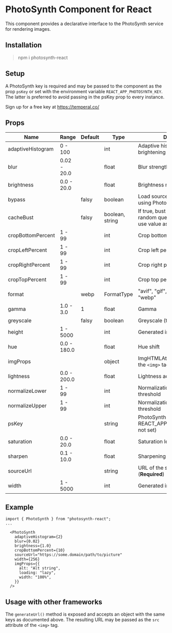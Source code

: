 # PhotoSynth Component for React

This component provides a declarative interface to the PhotoSynth service for rendering images.

## Installation

> npm i photosynth-react

## Setup

A PhotoSynth key is required and may be passed to the component as the prop `psKey` or set with the environment variable `REACT_APP_PHOTOSYNTH_KEY`. The latter is preferred to avoid passing in the psKey prop to every instance.

Sign up for a free key at https://temperal.co/

## Props

| Name     | Range   | Default | Type  | Description
| -------- | ------- | ------- | ----- | ---------- |
| adaptiveHistogram  | 0 - 100 |    | int | Adaptive histogram level of brightening
| blur  | 0.02 - 20.0 |       | float | Blur strength
| brightness  | 0.0 - 20.0 |       | float | Brightness multiplier
| bypass  |  | falsy | boolean | Load sourceUrl directly without using PhotoSynth
| cacheBust |  | falsy | boolean, string | If true, bust the cache with random query param. If string, use value as the param value.
| cropBottomPercent  | 1 - 99 |       | int | Crop bottom percentage
| cropLeftPercent  | 1 - 99 |       | int | Crop left percentage
| cropRightPercent  | 1 - 99 |       | int | Crop right percentage
| cropTopPercent  | 1 - 99 |       | int | Crop top percentage
| format  |  | webp | FormatType | "avif", "gif", "jpeg", "png", "tiff", "webp"
| gamma  | 1.0 - 3.0 |  1  | float | Gamma
| greyscale  |  | falsy | boolean | Greyscale (true/false)
| height  | 1 - 5000  |       | int | Generated image height
| hue  | 0.0 - 180.0 |       | float | Hue shift
| imgProps  |   |       | object | ImgHTMLAttributes passed to the `<img>` tag
| lightness  | 0.0 - 200.0 |       | float | Lightness addition
| normalizeLower  | 1 - 99 |       | int | Normalization lower percentile threshold
| normalizeUpper  | 1 - 99 |       | int | Normalization upper percentile threshold
| psKey  |   |       | string | PhotoSynth key (Required if REACT_APP_PHOTOSYNTH_KEY not set)
| saturation  | 0.0 - 20.0 |       | float | Saturation level
| sharpen  | 0.1 - 10.0  |       | float | Sharpening level
| sourceUrl  |   |       | string | URL of the source image (**Required**)
| width  | 1 - 5000  |       | int | Generated image width

## Example

```
import { PhotoSynth } from "photosynth-react";
...

  <PhotoSynth
    adaptiveHistogram={2}
    blur={0.02}
    brightness={1.0}
    cropBottomPercent={10}
    sourceUrl="https://some.domain/path/to/picture"
    width={256}
    imgProps={{
      alt: "Alt string",
      loading: "lazy",
      width: "100%",
    }}
  />
```

## Usage with other frameworks

The `generateUrl()` method is exposed and accepts an object with the same keys as documented above. The resulting URL may be passed as the `src` attribute of the `<img>` tag.
